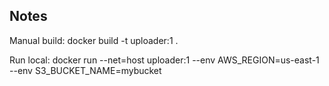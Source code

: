 ## Notes

Manual build:
docker build -t uploader:1 .

Run local: 
docker run --net=host uploader:1 --env AWS_REGION=us-east-1 --env S3_BUCKET_NAME=mybucket